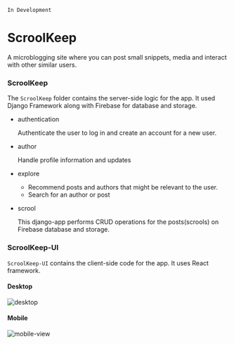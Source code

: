 `In Development`

# ScroolKeep
A microblogging site where you can post small snippets, media and interact with other similar users. 

### ScroolKeep 
The `ScroolKeep` folder contains the server-side logic for the app. It used Django Framework along with Firebase for database and storage.

* authentication
  
  Authenticate the user to log in and create an account for a new user.
* author
  
  Handle profile information and updates
* explore
  
  * Recommend posts and authors that might be relevant to the user.
  * Search for an author or post

* scrool

  This django-app performs CRUD operations for the posts(scrools) on Firebase database and storage.



### ScroolKeep-UI
`ScroolKeep-UI` contains the client-side code for the app. It uses React framework.

#### Desktop
![desktop](https://github.com/SourabhVyas/Sample_Code/assets/73056660/38d769bf-5cfc-495e-ae4a-58179950f719)


#### Mobile
![mobile-view](https://github.com/SourabhVyas/Sample_Code/assets/73056660/3aa84891-f847-4e00-884a-0d5c3ff407ec)

